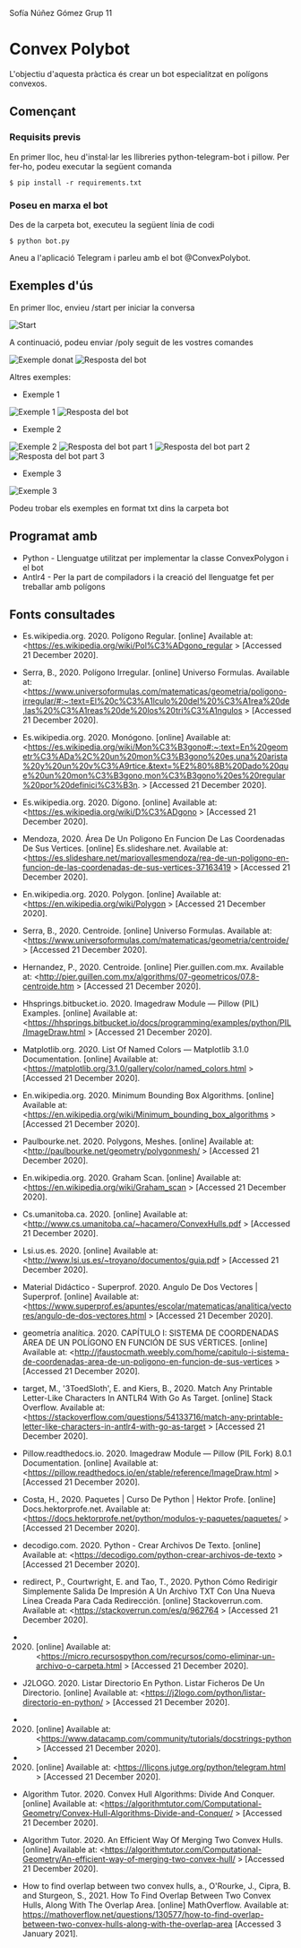 Sofía Núñez Gómez
Grup 11
# Convex Polybot

L'objectiu d'aquesta pràctica és crear un bot especialitzat en polígons convexos.

## Començant


### Requisits previs

En primer lloc, heu d'instal·lar les llibreries python-telegram-bot i pillow. Per fer-ho, podeu executar la següent comanda

```
$ pip install -r requirements.txt
```

### Poseu en marxa el bot

Des de la carpeta bot, executeu la següent línia de codi
```
$ python bot.py
```
Aneu a l'aplicació Telegram i parleu amb el bot @ConvexPolybot.

## Exemples d'ús

En primer lloc, envieu /start per iniciar la conversa

![Start](/0.PNG)

A continuació, podeu enviar /poly seguit de les vostres comandes

![Exemple donat](/1.PNG)
![Resposta del bot](/2.PNG)

Altres exemples:
- Exemple 1

![Exemple 1](/3.PNG)
![Resposta del bot](/4.PNG)

- Exemple 2

![Exemple 2](/5.PNG)
![Resposta del bot part 1](/6.PNG)
![Resposta del bot part 2](/7.PNG)
![Resposta del bot part 3](/8.PNG)

- Exemple 3

![Exemple 3](/9.PNG)

Podeu trobar els exemples en format txt dins la carpeta bot

## Programat amb

* Python - Llenguatge utilitzat per implementar la classe ConvexPolygon i el bot
* Antlr4 - Per la part de compiladors i la creació del llenguatge fet per treballar amb polígons


## Fonts consultades
- Es.wikipedia.org. 2020. Polígono Regular. [online] Available at: <https://es.wikipedia.org/wiki/Pol%C3%ADgono_regular > [Accessed 21 December 2020].

- Serra, B., 2020. Polígono Irregular. [online] Universo Formulas. Available at: <https://www.universoformulas.com/matematicas/geometria/poligono-irregular/#:~:text=El%20c%C3%A1lculo%20del%20%C3%A1rea%20de,las%20%C3%A1reas%20de%20los%20tri%C3%A1ngulos > [Accessed 21 December 2020].

- Es.wikipedia.org. 2020. Monógono. [online] Available at: <https://es.wikipedia.org/wiki/Mon%C3%B3gono#:~:text=En%20geometr%C3%ADa%2C%20un%20mon%C3%B3gono%20es,una%20arista%20y%20un%20v%C3%A9rtice.&text=%E2%80%8B%20Dado%20que%20un%20mon%C3%B3gono,mon%C3%B3gono%20es%20regular%20por%20definici%C3%B3n. > [Accessed 21 December 2020].

- Es.wikipedia.org. 2020. Dígono. [online] Available at: <https://es.wikipedia.org/wiki/D%C3%ADgono > [Accessed 21 December 2020].

- Mendoza, 2020. Área De Un Poligono En Funcion De Las Coordenadas De Sus Vertices. [online] Es.slideshare.net. Available at: <https://es.slideshare.net/mariovallesmendoza/rea-de-un-poligono-en-funcion-de-las-coordenadas-de-sus-vertices-37163419 > [Accessed 21 December 2020].

- En.wikipedia.org. 2020. Polygon. [online] Available at: <https://en.wikipedia.org/wiki/Polygon > [Accessed 21 December 2020].

- Serra, B., 2020. Centroide. [online] Universo Formulas. Available at: <https://www.universoformulas.com/matematicas/geometria/centroide/ > [Accessed 21 December 2020].

- Hernandez, P., 2020. Centroide. [online] Pier.guillen.com.mx. Available at: <http://pier.guillen.com.mx/algorithms/07-geometricos/07.8-centroide.htm > [Accessed 21 December 2020].

- Hhsprings.bitbucket.io. 2020. Imagedraw Module — Pillow (PIL) Examples. [online] Available at: <https://hhsprings.bitbucket.io/docs/programming/examples/python/PIL/ImageDraw.html > [Accessed 21 December 2020].

- Matplotlib.org. 2020. List Of Named Colors — Matplotlib 3.1.0 Documentation. [online] Available at: <https://matplotlib.org/3.1.0/gallery/color/named_colors.html > [Accessed 21 December 2020].

- En.wikipedia.org. 2020. Minimum Bounding Box Algorithms. [online] Available at: <https://en.wikipedia.org/wiki/Minimum_bounding_box_algorithms > [Accessed 21 December 2020].

- Paulbourke.net. 2020. Polygons, Meshes. [online] Available at: <http://paulbourke.net/geometry/polygonmesh/ > [Accessed 21 December 2020].

- En.wikipedia.org. 2020. Graham Scan. [online] Available at: <https://en.wikipedia.org/wiki/Graham_scan > [Accessed 21 December 2020].

- Cs.umanitoba.ca. 2020. [online] Available at: <http://www.cs.umanitoba.ca/~hacamero/ConvexHulls.pdf > [Accessed 21 December 2020].

- Lsi.us.es. 2020. [online] Available at: <http://www.lsi.us.es/~troyano/documentos/guia.pdf > [Accessed 21 December 2020].

- Material Didáctico - Superprof. 2020. Angulo De Dos Vectores | Superprof. [online] Available at: <https://www.superprof.es/apuntes/escolar/matematicas/analitica/vectores/angulo-de-dos-vectores.html > [Accessed 21 December 2020].

- geometría analítica. 2020. CAPÍTULO I: SISTEMA DE COORDENADAS ÁREA DE UN POLÍGONO EN FUNCIÓN DE SUS VÉRTICES. [online] Available at: <http://jfaustocmath.weebly.com/home/capitulo-i-sistema-de-coordenadas-area-de-un-poligono-en-funcion-de-sus-vertices > [Accessed 21 December 2020].

- target, M., &#39;3ToedSloth&#39;, E. and Kiers, B., 2020. Match Any Printable Letter-Like Characters In ANTLR4 With Go As Target. [online] Stack Overflow. Available at: <https://stackoverflow.com/questions/54133716/match-any-printable-letter-like-characters-in-antlr4-with-go-as-target > [Accessed 21 December 2020].

- Pillow.readthedocs.io. 2020. Imagedraw Module — Pillow (PIL Fork) 8.0.1 Documentation. [online] Available at: <https://pillow.readthedocs.io/en/stable/reference/ImageDraw.html > [Accessed 21 December 2020].

- Costa, H., 2020. Paquetes | Curso De Python | Hektor Profe. [online] Docs.hektorprofe.net. Available at: <https://docs.hektorprofe.net/python/modulos-y-paquetes/paquetes/ > [Accessed 21 December 2020].

- decodigo.com. 2020. Python - Crear Archivos De Texto. [online] Available at: <https://decodigo.com/python-crear-archivos-de-texto > [Accessed 21 December 2020].

- redirect, P., Courtwright, E. and Tao, T., 2020. Python Cómo Redirigir Simplemente Salida De Impresión A Un Archivo TXT Con Una Nueva Línea Creada Para Cada Redirección. [online] Stackoverrun.com. Available at: <https://stackoverrun.com/es/q/962764 > [Accessed 21 December 2020].

- 2020. [online] Available at: <https://micro.recursospython.com/recursos/como-eliminar-un-archivo-o-carpeta.html > [Accessed 21 December 2020].

- J2LOGO. 2020. Listar Directorio En Python. Listar Ficheros De Un Directorio. [online] Available at: <https://j2logo.com/python/listar-directorio-en-python/ > [Accessed 21 December 2020].

- 2020. [online] Available at: <https://www.datacamp.com/community/tutorials/docstrings-python > [Accessed 21 December 2020].

- 2020. [online] Available at: <https://lliçons.jutge.org/python/telegram.html > [Accessed 21 December 2020].

- Algorithm Tutor. 2020. Convex Hull Algorithms: Divide And Conquer. [online] Available at: <https://algorithmtutor.com/Computational-Geometry/Convex-Hull-Algorithms-Divide-and-Conquer/ > [Accessed 21 December 2020].

- Algorithm Tutor. 2020. An Efficient Way Of Merging Two Convex Hulls. [online] Available at: <https://algorithmtutor.com/Computational-Geometry/An-efficient-way-of-merging-two-convex-hull/ > [Accessed 21 December 2020].

- How to find overlap between two convex hulls, a., O&#39;Rourke, J., Cipra, B. and Sturgeon, S., 2021. How To Find Overlap Between Two Convex Hulls, Along With The Overlap Area. [online] MathOverflow. Available at: <https://mathoverflow.net/questions/130577/how-to-find-overlap-between-two-convex-hulls-along-with-the-overlap-area> [Accessed 3 January 2021].
